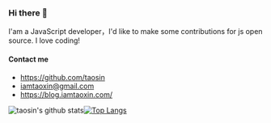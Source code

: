 ### Hi there 👋

I'am a JavaScript developer，I'd like to make some contributions for js open source. I love coding!


#### Contact me

- https://github.com/taosin
- iamtaoxin@gmail.com
- https://blog.iamtaoxin.com/


![taosin's github stats](https://github-readme-stats.vercel.app/api?username=taosin&show_icons=true&theme=radical)[![Top Langs](https://github-readme-stats.vercel.app/api/top-langs/?username=taosin&layout=compact)](https://github.com/taosin)
